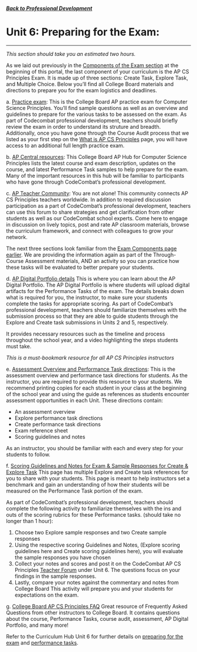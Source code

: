 ##### [Back to Professional Development](/apcsp/professional-development) 
# Unit 6: Preparing for the Exam:
-----
*This section should take you an estimated two hours.*

As we laid out previously in the [Components of the Exam section](https://codecombat.com/apcsp/professional-development/exam-components) at the beginning of this portal, the last component of your curriculum is the AP CS Principles Exam. It is made up of three sections: Create Task, Explore Task, and Multiple Choice. Below you’ll find all College Board materials and directions to prepare you for the exam logistics and deadlines.

a. [Practice exam](https://apstudent.collegeboard.org/apcourse/ap-computer-science-principles/exam-practice): This is the College Board AP practice exam for Computer Science Principles. You’ll find sample questions as well as an overview and guidelines to prepare for the various tasks to be assessed on the exam. As part of Codecombat professional development, teachers should briefly review the exam in order to understand its struture and breadth.
Additionally, once you have gone through the Course Audit process that we listed as your first step on the [What is AP CS Principles](https://codecombat.com/apcsp/professional-development/apcsp-101) page, you will have access to an additional full length practice exam.

b. [AP Central resources](https://apcentral.collegeboard.org/courses/ap-computer-science-principles?course=ap-computer-science-principles): This College Board AP Hub for Computer Science Principles lists the latest course and exam description, updates on the course, and latest Performance Task samples to help prepare for the exam. Many of the important resources in this hub will be familiar to participants who have gone through CodeCombat’s professional development.

c. [AP Teacher Community](https://apcommunity.collegeboard.org/web/apcsp/): You are not alone! This community connects AP CS Principles teachers worldwide. In addition to required discussion participation as a part of CodeCombat’s professional development, teachers can use this forum to share strategies and get clarification from other students as well as our CodeCombat school experts. Come here to engage in discussion on lively topics, post and rate AP classroom materials, browse the curriculum framework, and connect with colleagues to grow your network.

The next three sections look familiar from the [Exam Components page earlier](https://codecombat.com/apcsp/professional-development/exam-components). We are providing the information again as part of the Through-Course Assessment materials, AND an activity so you can practice how these tasks will be evaluated to better prepare your students.

d. [AP Digital Portfolio details](https://apcentral.collegeboard.org/courses/resources/about-ap-digital-portfolio?course=ap-computer-science-principles)  This is where you can learn about the AP Digital Portfolio. The AP Digital Portfolio is where students will upload digital artifacts for the Performance Tasks of the exam. The details breaks down what is required for you, the instructor, to make sure your students complete the tasks for appropriate scoring. As part of CodeCombat’s professional development, teachers should familiarize themselves with the submission process so that they are able to guide students through the Explore and Create task submissions in Units 2 and 5, respectively. 

It provides necessary resources such as the timeline and process throughout the school year, and a video highlighting the steps students must take. 

*This is a must-bookmark resource for all AP CS Principles instructors*

e. [Assessment Overview and Performance Task directions](https://apcentral.collegeboard.org/pdf/ap-csp-student-task-directions.pdf?course=ap-computer-science-principles): This is the assessment overview and performance task directions for students. As the instructor, you are required to provide this resource to your students. We recommend printing copies for each student in your class at the beginning of the school year and using the guide as references as students encounter assessment opportunities in each Unit. These directions contain:
- An assessment overview
- Explore performance task directions
- Create performance task directions
- Exam reference sheet
- Scoring guidelines and notes

As an instructor, you should be familiar with each and every step for your students to follow.

f. [Scoring Guidelines and Notes for Exam & Sample Responses for Create & Explore Task](https://apcentral.collegeboard.org/courses/ap-computer-science-principles/exam?course=ap-computer-science-principles#anchorSG) This page has multiple Explore and Create task references for you to share with your students. This page is meant to help instructors set a benchmark and gain an understanding of how their students will be measured on the Performance Task portion of the exam. 

As part of CodeCombat’s professional development, teachers should complete the following activity to familiarize themselves with the ins and outs of the scoring rubrics for these Performance tasks.  (should take no longer than 1 hour):
1. Choose two Explore sample responses and two Create sample responses
2. Using the respective scoring Guidelines and Notes, (Explore scoring guidelines here and Create scoring guidelines here), you will evaluate the sample responses you have chosen
3. Collect your notes and scores and post it on the CodeCombat AP CS Principles [Teacher Forum](https://groups.google.com/a/codecombat.com/forum/?hl=en#!forum/apcsp) under Unit 6. The questions focus on your findings in the sample responses. 
4. Lastly, compare your notes against the commentary and notes from College Board
This activity will prepare you and your students for expectations on the exam.

g. [College Board AP CS Principles FAQ](https://apcentral.collegeboard.org/courses/ap-computer-science-principles/course/frequently-asked-questions?course=ap-computer-science-principles)  Great resource of Frequently Asked Questions from other instructors to College Board. It contains questions about the course, Performance Tasks, course audit, assessment, AP Digital Portfolio, and many more!

Refer to the Curriculum Hub Unit 6 for further details on [preparing for the exam](https://codecombat.com/apcsp/curriculum/unit-6) and [performance tasks](https://codecombat.com/apcsp/curriculum/performance-tasks).
